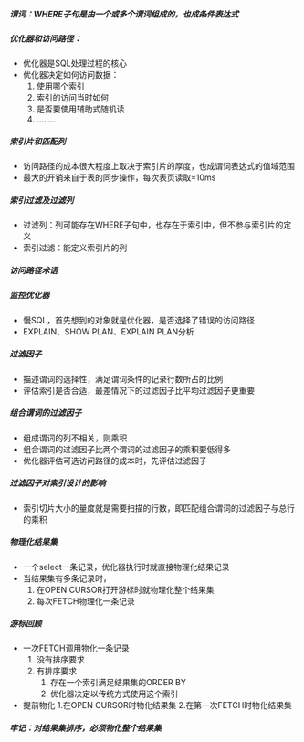 ##### 谓词：WHERE子句是由一个或多个谓词组成的，也成条件表达式
##### 优化器和访问路径：
- 优化器是SQL处理过程的核心
- 优化器决定如何访问数据：
    1. 使用哪个索引
    2. 索引的访问当时如何
    3. 是否要使用辅助式随机读
    4. ........

##### 索引片和匹配列
- 访问路径的成本很大程度上取决于索引片的厚度，也成谓词表达式的值域范围
- 最大的开销来自于表的同步操作，每次表页读取=10ms

##### 索引过滤及过滤列
- 过滤列：列可能存在WHERE子句中，也存在于索引中，但不参与索引片的定义
- 索引过滤：能定义索引片的列

##### 访问路径术语

##### 监控优化器
- 慢SQL，首先想到的对象就是优化器，是否选择了错误的访问路径
- EXPLAIN、SHOW PLAN、EXPLAIN PLAN分析

##### 过滤因子
- 描述谓词的选择性，满足谓词条件的记录行数所占的比例
- 评估索引是否合适，最差情况下的过滤因子比平均过滤因子更重要

##### 组合谓词的过滤因子
- 组成谓词的列不相关，则乘积
- 组合谓词的过滤因子比两个谓词的过滤因子的乘积要低得多
- 优化器评估可选访问路径的成本时，先评估过滤因子

##### 过滤因子对索引设计的影响
- 索引切片大小的量度就是需要扫描的行数，即匹配组合谓词的过滤因子与总行的乘积

##### 物理化结果集
- 一个select一条记录，优化器执行时就直接物理化结果记录
- 当结果集有多条记录时，
    1. 在OPEN CURSOR打开游标时就物理化整个结果集
    2. 每次FETCH物理化一条记录
    
##### 游标回顾
- 一次FETCH调用物化一条记录
    1. 没有排序要求
    2. 有排序要求
        1. 存在一个索引满足结果集的ORDER BY
        2. 优化器决定以传统方式使用这个索引      
- 提前物化
    1.在OPEN CURSOR时物化结果集
    2.在第一次FETCH时物化结果集
    
##### 牢记：对结果集排序，必须物化整个结果集